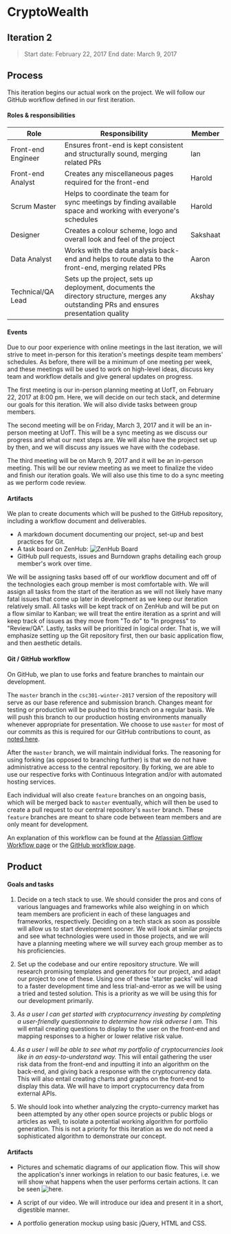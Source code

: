 # CryptoWealth

## Iteration 2

>Start date: February 22, 2017
>End date: March 9, 2017
 
## Process

This iteration begins our actual work on the project. We will follow our GitHub workflow defined in our first iteration.

#### Roles & responsibilities

| Role | Responsibility | Member |
| --- | --- | --- |
| Front-end Engineer | Ensures front-end is kept consistent and structurally sound, merging related PRs | Ian |
| Front-end Analyst | Creates any miscellaneous pages required for the front-end | Harold |
| Scrum Master | Helps to coordinate the team for sync meetings by finding available space and working with everyone's schedules | Harold |
| Designer | Creates a colour scheme, logo and overall look and feel of the project | Sakshaat |
| Data Analyst | Works with the data analysis back-end and helps to route data to the front-end, merging related PRs | Aaron |
| Technical/QA Lead | Sets up the project, sets up deployment, documents the directory structure, merges any outstanding PRs and ensures presentation quality | Akshay |

#### Events

Due to our poor experience with online meetings in the last iteration, we will strive to meet in-person for this iteration's meetings despite team members' schedules. As before, there will be a minimum of one meeting per week, and these meetings will be used to work on high-level ideas, discuss key team and workflow details and give general updates on progress.

The first meeting is our in-person planning meeting at UofT, on February 22, 2017 at 8:00 pm. Here, we will decide on our tech stack, and determine our goals for this iteration. We will also divide tasks between group members.

The second meeting will be on Friday, March 3, 2017 and it will be an in-person meeting at UofT. This will be a sync meeting as we discuss our progress and what our next steps are. We will also have the project set up by then, and we will discuss any issues we have with the codebase.

The third meeting will be on March 9, 2017 and it will be an in-person meeting. This will be our review meeting as we meet to finalize the video and finish our iteration goals. We will also use this time to do a sync meeting as we perform code review.

#### Artifacts

We plan to create documents which will be pushed to the GitHub repository, including a workflow document and deliverables.

 * A markdown document documenting our project, set-up and best practices for Git.
 * A task board on ZenHub: ![ZenHub Board](https://i.gyazo.com/e5c466f2df8d4ca1a2571f51cae0cfb4.png)
 * GitHub pull requests, issues and Burndown graphs detailing each group member's work over time.

We will be assigning tasks based off of our workflow document and off of the technologies each group member is most comfortable with. We will assign all tasks from the start of the iteration as we will not likely have many fatal issues that come up later in development as we keep our iteration relatively small. All tasks will be kept track of on ZenHub and will be put on a flow similar to Kanban; we will treat the entire iteration as a sprint and will keep track of issues as they move from "To do" to "In progress" to "Review/QA". Lastly, tasks will be prioritized in logical order. That is, we will emphasize setting up the Git repository first, then our basic application flow, and then aesthetic details.

#### Git / GitHub workflow

On GitHub, we plan to use forks and feature branches to maintain our development.

The `master` branch in the `csc301-winter-2017` version of the repository will serve as our base reference and submission branch. Changes meant for testing or production will be pushed to this branch on a regular basis. We will push this branch to our production hosting environments manually whenever appropriate for presentation. We choose to use `master` for most of our commits as this is required for our GitHub contributions to count, as [noted here](https://help.github.com/articles/why-are-my-contributions-not-showing-up-on-my-profile/).

After the `master` branch, we will maintain individual forks. The reasoning for using forking (as opposed to branching further) is that we do not have administrative access to the central repository. By forking, we are able to use our respective forks with Continuous Integration and/or with automated hosting services. 

Each individual will also create `feature` branches on an ongoing basis, which will be merged back to `master` eventually, which will then be used to create a pull request to our central repository's `master` branch. These `feature` branches are meant to share code between team members and are only meant for development.

An explanation of this workflow can be found at the [Atlassian Gitflow Workflow page](https://www.atlassian.com/git/tutorials/comparing-workflows#gitflow-workflow) or the [GitHub workflow page](https://guides.github.com/introduction/flow/).

## Product

#### Goals and tasks

1. Decide on a tech stack to use. We should consider the pros and cons of various languages and frameworks while also weighing in on which team members are proficient in each of these languages and frameworks, respectively. Deciding on a tech stack as soon as possible will allow us to start development sooner. We will look at similar projects and see what technologies were used in those projects, and we will have a planning meeting where we will survey each group member as to his proficiencies.

2. Set up the codebase and our entire repository structure. We will research promising templates and generators for our project, and adapt our project to one of these. Using one of these 'starter packs' will lead to a faster development time and less trial-and-error as we will be using a tried and tested solution. This is a priority as we will be using this for our development primarily.

3. _As a user I can get started with cryptocurrency investing by completing a user-friendly questionnaire to determine how risk adverse I am._ This will entail creating questions to display to the user on the front-end and mapping responses to a higher or lower relative risk value. 

4. _As a user I will be able to see what my portfolio of cryptocurrencies look like in an easy-to-understand way._ This will entail gathering the user risk data from the front-end and inputting it into an algorithm on the back-end, and giving back a response with the cryptocurrency data. This will also entail creating charts and graphs on the front-end to display this data. We will have to import cryptocurrency data from external APIs.

5. We should look into whether analyzing the crypto-currency market has been attempted by any other open source projects or public blogs or articles as well, to isolate a potential working algorithm for portfolio generation. This is not a priority for this iteration as we do not need a sophisticated algorithm to demonstrate our concept.

#### Artifacts

 * Pictures and schematic diagrams of our application flow. This will show the application's inner workings in relation to our basic features, i.e. we will show what happens when the user performs certain actions. It can be seen ![here](https://i.gyazo.com/bf8b349da188f0a74bdb8cdb0e74df41.png).

 * A script of our video. We will introduce our idea and present it in a short, digestible manner.

 * A portfolio generation mockup using basic jQuery, HTML and CSS.

